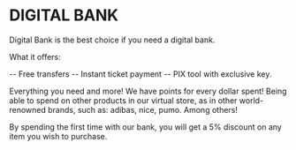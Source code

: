 # DIGITAL BANK

Digital Bank is the best choice if you need a digital bank.

What it offers:

-- Free transfers
-- Instant ticket payment
-- PIX tool with exclusive key.

Everything you need and more!
We have points for every dollar spent! Being able to spend on other products in our virtual store, as in other world-renowned brands, such as: adibas, nice, pumo. Among others!

By spending the first time with our bank, you will get a 5% discount on any item you wish to purchase.
